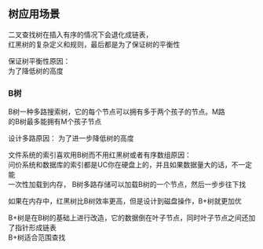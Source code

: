 ## 树应用场景
二叉查找树在插入有序的情况下会退化成链表，  
红黑树的复杂定义和规则，最后都是为了保证树的平衡性  

保证树平衡性原因：  
为了降低树的高度  


### B树
B树一种多路搜索树，它的每个节点可以拥有多于两个孩子的节点。M路  
的B树最多能拥有M个孩子节点  

设计多路原因： 为了进一步降低树的高度  

文件系统的索引喜欢用B树而不用红黑树或者有序数组原因：  
问价系统和数据库的索引都是UC你在硬盘上的，并且如果数据量大的话，不一定能  
一次性加载到内存， B树多路存储可以加载B树的一个节点，然后一步步往下找  

如果在内存中，红黑树比B树效率更高，但是设计到磁盘操作，B+树就更加优

B+树是在B树的基础上进行改造，它的数据倒在叶子节点，同时叶子节点之间还加了指针形成链表  
B+树适合范围查找  